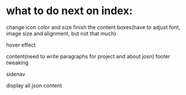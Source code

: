 # what to do next on index:

change icon color and size
finish the content boxes(have to adjust font, image size and alignment, but not that much)

hover effect

content(need to write paragraphs for project and about josn)
footer tweaking

sidenav

display all json content
